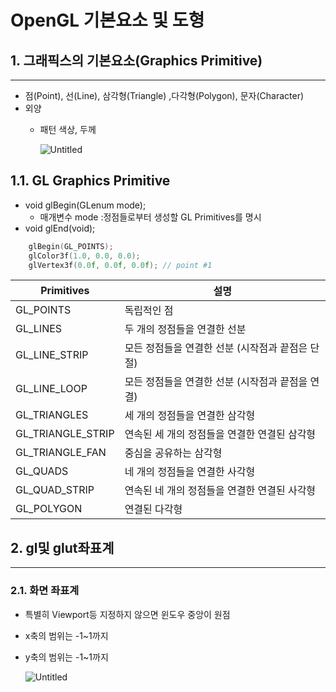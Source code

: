 # OpenGL 기본요소 및 도형

## 1. 그래픽스의 기본요소(Graphics Primitive)

---

- 점(Point), 선(Line), 삼각형(Triangle) ,다각형(Polygon), 문자(Character)
- 외양
    - 패턴 색상, 두께
        
        ![Untitled](https://prod-files-secure.s3.us-west-2.amazonaws.com/0104449c-0dac-4ae2-8999-739ab3004a7e/f3c2b067-add2-4cd8-9bb4-4cd4267bb7fb/Untitled.png)
        

## 1.1. GL Graphics Primitive

- void glBegin(GLenum mode);
    - 매개변수 mode :정점들로부터 생성할 GL Primitives를 명시
- void glEnd(void);

```cpp
	glBegin(GL_POINTS);
	glColor3f(1.0, 0.0, 0.0);
	glVertex3f(0.0f, 0.0f, 0.0f); // point #1
```

| Primitives | 설명 |
| --- | --- |
| GL_POINTS | 독립적인 점 |
| GL_LINES | 두 개의 정점들을 연결한 선분 |
| GL_LINE_STRIP | 모든 정점들을 연결한 선분 (시작점과 끝점은 단절) |
| GL_LINE_LOOP | 모든 정점들을 연결한 선분 (시작점과 끝점을 연결) |
| GL_TRIANGLES | 세 개의 정점들을 연결한 삼각형 |
| GL_TRIANGLE_STRIP  | 연속된 세 개의 정점들을 연결한 연결된 삼각형 |
| GL_TRIANGLE_FAN  | 중심을 공유하는 삼각형 |
| GL_QUADS | 네 개의 정점들을 연결한 사각형 |
| GL_QUAD_STRIP | 연속된 네 개의 정점들을 연결한 연결된 사각형 |
| GL_POLYGON | 연결된 다각형 |

## 2. gl및 glut좌표계

---

### 2.1. 화면 좌표계

- 특별히 Viewport등 지정하지 않으면 윈도우 중앙이 원점
- x축의 범위는 -1~1까지
- y축의 범위는 -1~1까지
    
    ![Untitled](https://prod-files-secure.s3.us-west-2.amazonaws.com/0104449c-0dac-4ae2-8999-739ab3004a7e/9596bc93-c974-4611-834f-3eb401c6b6fc/Untitled.png)